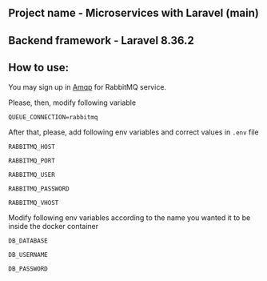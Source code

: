 ## Project name - Microservices with Laravel (main)

## Backend framework - Laravel 8.36.2

## How to use:

You may sign up in [Amqp](https://customer.cloudamqp.com/instance) for RabbitMQ service.


Please, then, modify following variable

    QUEUE_CONNECTION=rabbitmq

After that, please, add following env variables and correct values in `.env` file


    RABBITMQ_HOST
    
    RABBITMQ_PORT
    
    RABBITMQ_USER
    
    RABBITMQ_PASSWORD
    
    RABBITMQ_VHOST


Modify following env variables according to the name you wanted it to be inside the docker container

    DB_DATABASE

    DB_USERNAME

    DB_PASSWORD
